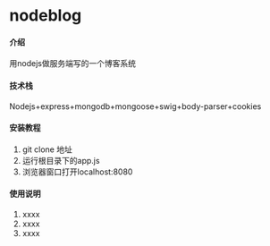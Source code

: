 # nodeblog

#### 介绍
用nodejs做服务端写的一个博客系统

#### 技术栈

Nodejs+express+mongodb+mongoose+swig+body-parser+cookies


#### 安装教程

1. git clone 地址
2. 运行根目录下的app.js
3. 浏览器窗口打开localhost:8080

#### 使用说明

1. xxxx
2. xxxx
3. xxxx
